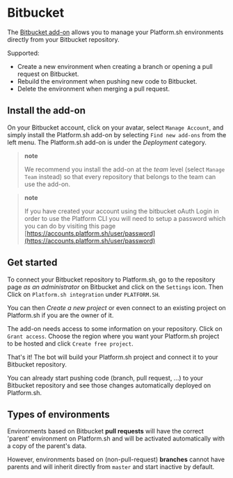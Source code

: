 # Bitbucket

The [Bitbucket add-on](https://platform.sh/bitbucket/) allows you to manage your Platform.sh environments directly from your Bitbucket repository.

Supported:

* Create a new environment when creating a branch or opening a pull request on Bitbucket.
* Rebuild the environment when pushing new code to Bitbucket.
* Delete the environment when merging a pull request.

## Install the add-on

On your Bitbucket account, click on your avatar, select ``Manage Account``, and simply install the Platform.sh add-on by selecting ``Find new add-ons`` from the left menu. The Platform.sh add-on is under the *Deployment* category.

> **note**
>
> We recommend you install the add-on at the *team*   level (select ``Manage Team`` instead) so that every repository that belongs to the team can use the add-on.

> **note**
>
> If you have created your account using the bitbucket oAuth Login in order to use the Platform CLI you will need to setup a password which you can do by visiting this page [https://accounts.platform.sh/user/password](https://accounts.platform.sh/user/password)

## Get started

To connect your Bitbucket repository to Platform.sh, go to the repository page *as an administrator* on Bitbucket and click on the ``Settings`` icon. Then Click on ``Platform.sh integration`` under ``PLATFORM.SH``.

You can then *Create a new project* or even connect to an existing project on Platform.sh if you are the owner of it.

The add-on needs access to some information on your repository. Click on ``Grant access``. Choose the region where you want your Platform.sh project to be hosted and click ``Create free project``.

That's it! The bot will build your Platform.sh project and connect it to your Bitbucket repository.

You can already start pushing code (branch, pull request, ...) to your Bitbucket repository and see those changes automatically deployed on Platform.sh.

## Types of environments

Environments based on Bitbucket **pull requests** will have the correct 'parent' environment on Platform.sh and will be activated automatically with a copy of the parent's data.

However, environments based on (non-pull-request) **branches** cannot have parents and will inherit directly from `master` and start inactive by default.
